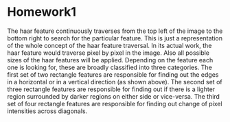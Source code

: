 # Homework1
The haar feature continuously traverses from the top left of the image to the bottom right to search for the particular feature. 
This is just a representation of the whole concept of the haar feature traversal. In its actual work, the haar feature would traverse pixel by pixel in the image. Also all possible sizes of the haar features will be applied.
Depending on the feature each one is looking for, these are broadly classified into three categories. The first set of two rectangle features are responsible for finding out the edges in a horizontal or in a vertical direction (as shown above). 
The second set of three rectangle features are responsible for finding out if there is a lighter region surrounded by darker regions on either side or vice-versa. 
The third set of four rectangle features are responsible for finding out change of pixel intensities across diagonals.
